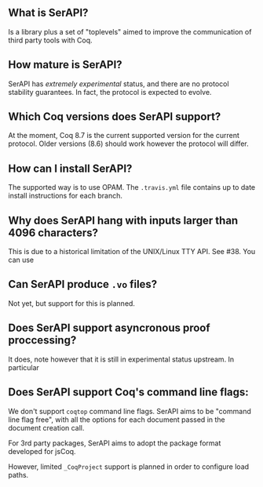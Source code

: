 ## What is SerAPI?

Is a library plus a set of "toplevels" aimed to improve the
communication of third party tools with Coq.

## How mature is SerAPI?

SerAPI has _extremely experimental_ status, and there are no protocol
stability guarantees. In fact, the protocol is expected to evolve.

## Which Coq versions does SerAPI support?

At the moment, Coq 8.7 is the current supported version for the
current protocol. Older versions (8.6) should work however the
protocol will differ.

## How can I install SerAPI?

The supported way is to use OPAM. The `.travis.yml` file contains up
to date install instructions for each branch.

## Why does SerAPI hang with inputs larger than 4096 characters?

This is due to a historical limitation of the UNIX/Linux TTY API. See
#38. You can use

## Can SerAPI produce `.vo` files?

Not yet, but support for this is planned.

## Does SerAPI support asyncronous proof proccessing?

It does, note however that it is still in experimental status upstream. In particular

## Does SerAPI support Coq's command line flags:

We don't support `coqtop` command line flags. SerAPI aims to be
"command line flag free", with all the options for each document
passed in the document creation call.

For 3rd party packages, SerAPI aims to adopt the package format
developed for jsCoq.

However, limited `_CoqProject` support is planned in order to
configure load paths.

